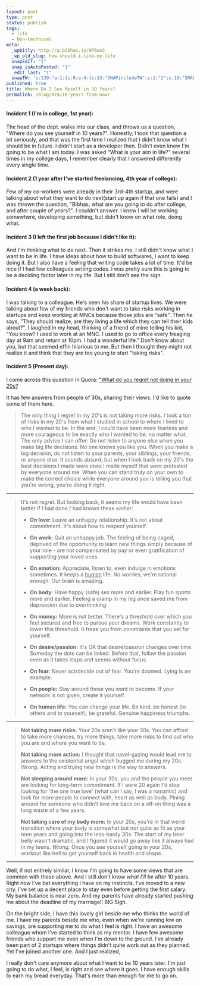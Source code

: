 ```yaml
---
layout: post
type: post
status: publish
tags:
  - life
  - Non-technical
meta:
  _wpbitly: http://q.bibhas.in/UP6wn3
  _wp_old_slug: how-should-i-live-my-life
  snapEdIT: "1"
  snap_isAutoPosted: "1"
  _edit_last: "1"
  snapTW: 's:139:"a:1:{i:0;a:4:{s:13:"SNAPincludeTW";s:1:"1";s:10:"SNAPformat";s:18:"%TITLE% - %URL% #l";s:11:"isPrePosted";s:1:"1";s:8:"isPosted";s:1:"1";}}";'
published: true
title: Where Do I See Myself in 10 Years?
permalink: /blog/874/10-years-from-now/
---
```


#### Incident 1 (I'm in college, 1st year):

The head of the dept. walks into our class, and throws us a question, "Where do
you see yourself in 10 years?". Honestly, I took that question a bit seriously,
and that was the first time I realized that I didn't know what I should be in
future. I didn't start as a developer then. Didn't even know I'm going to be
what I am today. I was asked "What is your aim in life?" several times in my
college days, I remember clearly that I answered differently every single time.

#### Incident 2 (1 year after I've started freelancing, 4th year of college):

Few of my co-workers were already in their 3rd-4th startup, and were talking
about what they want to do next(start up again if that one fails) and I was
thrown the question, "Bibhas, what are you going to do after college, and after
couple of years?". I couldn't answer. I knew I will be working somewhere,
developing something, but didn't know on what role, doing what.

#### Incident 3 (I left the first job because I didn't like it):

And I'm thinking what to do next. Then it strikes me, I still didn't know what I
want to be in life. I have ideas about how to build softwares, I want to keep
doing it. But I also have a feeling that writing code takes a lot of time. It'd
be nice if I had few colleagues writing codes. I was pretty sure this is going
to be a deciding factor later in my life. But I still don't see the sign.

#### Incident 4 (a week back):

I was talking to a colleague. He's seen his share of startup lives. We were
talking about few of my friends who don't want to take risks working in startups
and keep working at MNCs because those jobs are "safe". Then he says, "They
should realize, are they living a life which they can tell their kids about?". I
laughed in my head, thinking of a friend of mine telling his kid, "You know? I
used to work at an MNC. I used to go to office every freaging day at 9am and
return at 10pm. I had a wonderful life." Don't know about you, but that seemed
effin hilarious to me. But then I thought they might not realize it and think
that they are too young to start "taking risks".

#### Incident 5 (Present day):

I come across this question in Quora: ["What do you regret not doing in your 20s?](http://www.quora.com/Life/What-do-you-regret-not-doing-in-your-20s)

It has few answers from people of 30s, sharing their views. I'd like to quote
some of them here.

> The only thing I regret in my 20's is not taking more risks. I took a ton of
> risks in my 20's from what I studied in school to where I lived to who I
> wanted to be. In the end, I could have been more fearless and more courageous
> to be exactly who I wanted to be, no matter what. The only advice I can offer:
> Do not listen to anyone else when you make big life decisions. No one knows
> you like you. When you make a big decision, do not listen to your parents,
> your siblings, your friends, or anyone else. It sounds absurd, but when I look
> back on my 20's the best decisions I made were ones I made myself that were
> protested by everyone around me. When you can stand truly on your own to make
> the correct choice while everyone around you is telling you that you're wrong,
> you're doing it right.

---

> It's not regret. But looking back, it seems my life would have been better if
> I had done / had known these earlier:
>
> - **On love:** Leave an unhappy relationship. It's not about
>   commitment. It's about how to respect yourself.
>
> - **On work:** Quit an unhappy job. The feeling of being caged,
>   deprived of the opportunity to learn new things simply because of your
>   role - are not compensated by pay or even gratification of supporting your
>   loved ones.
>
> - **On emotion:** Appreciate, listen to, even indulge in
>   emotions sometimes. It keeps a
>   <span style="text-decoration: underline;">human</span> life. No worries,
>   we're rational enough. Our brain is amazing.
>
> - **On body:** Have happy (safe) sex more and earlier. Play fun
>   sports more and earlier. Feeling a cramp in my leg once saved me from
>   depression due to overthinking.
>
> - **On money:** More is not better. There's a threshold over
>   which you feel secured and free to pursue your dreams. Work constantly to
>   lower this threshold. It frees you from constraints that you set for
>   yourself.
>
> - **On desire/passion:** It's OK that desire/passion changes
>   over time. Someday the dots can be linked. Before that, follow the passion
>   even as it takes leaps and seems without focus.
>
> - **On fear:** Never act/decide out of fear. You're doomed.
>   Lying is an example.
>
> - **On people:** Stay around those you want to become. If your
>   network is not given, create it yourself.
>
> - **On human life:** You can change your life. Be kind, be
>   honest (to others and to yourself), be grateful. Genuine happiness
>   triumphs.

---

> **Not taking more risks:** Your 20s aren't like your 30s. You can afford to take more chances, try more
> things, take more risks to find out who you are and where you want to be.<br />
>
> **Not taking more action:** I thought that navel-gazing would lead me to answers to the existential angst
> which bugged me during my 20s. <em>Wrong</em>. Acting and trying new things is
> the way to answers.<br />
>
> **Not sleeping around more:** In your 30s, you and the people you meet are looking for long-term commitment.
> If I were 20 again I'd stop looking for 'the one true love' (what can I say, I
> was a romantic) and look for more people to connect with, heart as well as
> body. Pining around for someone who didn't love me back on a off-on thing was
> a long waste of a few years.<br />
>
> **Not taking care of my body more:** In your 20s, you're in that weird transition where your body is somewhat but
> not quite as fit as your teen years and going into the less-hardy 30s. The
> start of my beer belly wasn't dramatic, and I figured it would go away like it
> always had in my teens. <em>Wrong.</em> Once you see yourself going in your
> 20s, workout like hell to get yourself back in health and shape.

---

Well, if not entirely similar, I know I'm going to have some views that are
common with these above. And I still don't know _what I'll be_ after 10
years. Right now I've bet everything I have on my instincts. I've moved to a
new city. I've set up a decent place to stay even before getting the first
salary. My bank balance is near zero. And my parents have already started
pushing me about the deadline of my marriage!! BIG Sigh.

On the bright side, I
have this lovely girl beside me who thinks the world of me. I have my parents
beside me who, even when we're running low on savings, are supporting me to do
what I feel is right. I have an awesome colleague whom I've started to think
as my mentor. I have few awesome friends who support me even when I'm down to
the ground. I've already been part of 2 startups where things didn't quite
work out as they planned. Yet I've joined another one. And I just realized,

I really don't care anymore about what I want to be 10 years later. I'm just
going to do what, I feel, is right and see where it goes. I have enough skills
to earn my bread everyday. That's more than enough for me to go on.
